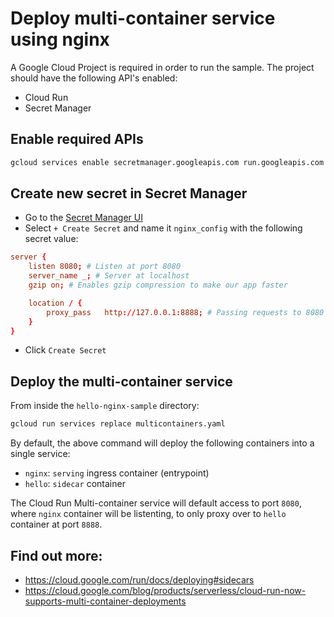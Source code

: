 # Deploy multi-container service using nginx

A Google Cloud Project is required in order to run the sample. The project should have the following API's enabled:

* Cloud Run
* Secret Manager

## Enable required APIs

```sh
gcloud services enable secretmanager.googleapis.com run.googleapis.com
```

## Create new secret in Secret Manager

* Go to the [Secret Manager UI](https://console.cloud.google.com/security/secret-manager)
* Select `+ Create Secret` and name it `nginx_config` with the following secret value:

```conf
server {
    listen 8080; # Listen at port 8080
    server_name _; # Server at localhost
    gzip on; # Enables gzip compression to make our app faster

    location / {
        proxy_pass   http://127.0.0.1:8888; # Passing requests to 8080 to proxy server at port 8888
    }
}
```

* Click `Create Secret`

## Deploy the multi-container service

From inside the `hello-nginx-sample` directory:

```sh
gcloud run services replace multicontainers.yaml
```

By default, the above command will deploy the following containers into a single service:

* `nginx`: `serving` ingress container (entrypoint)
* `hello`: `sidecar` container

The Cloud Run Multi-container service will default access to port `8080`,
where `nginx` container will be listenting, to only proxy over to `hello` container at port `8888`.

## Find out more:

* https://cloud.google.com/run/docs/deploying#sidecars
* https://cloud.google.com/blog/products/serverless/cloud-run-now-supports-multi-container-deployments
